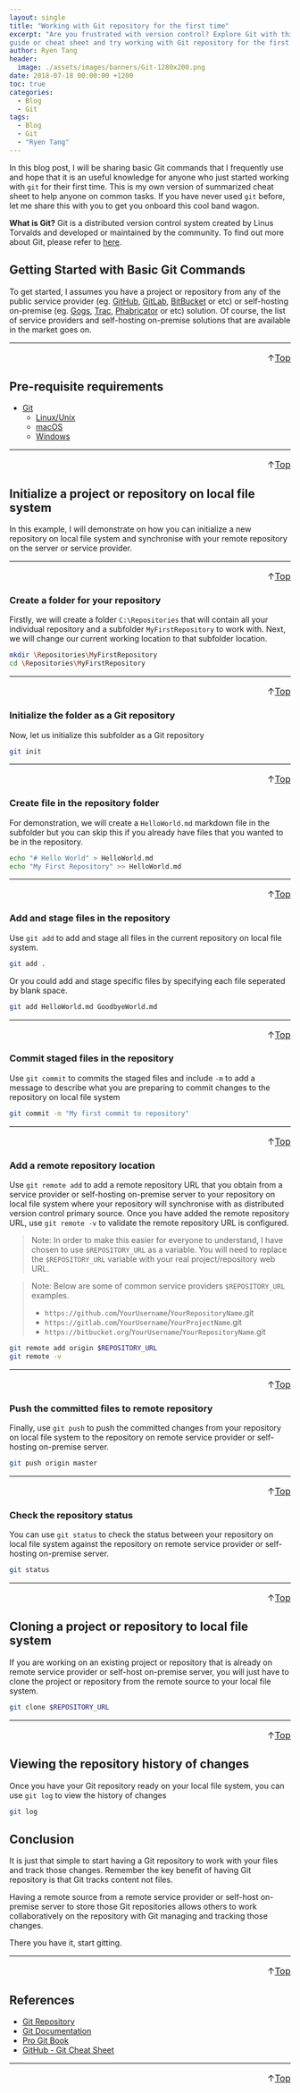 ```yaml
---
layout: single
title: "Working with Git repository for the first time"
excerpt: "Are you frustrated with version control? Explore Git with this
guide or cheat sheet and try working with Git repository for the first time."
author: Ryen Tang
header:
  image: ./assets/images/banners/Git-1280x200.png
date: 2018-07-18 00:00:00 +1200
toc: true
categories: 
  - Blog
  - Git
tags:
  - Blog
  - Git
  - "Ryen Tang"
---
```


In this blog post, I will be sharing basic Git commands that I frequently
use and hope that it is an useful knowledge for anyone who just started working
with `git` for their first time. This is my own version of summarized cheat
sheet to help anyone on common tasks. If you have never used `git` before, let
me share this with you to get you onboard this cool band wagon.

**What is Git?** Git is a distributed version control system created by Linus
Torvalds and developed or maintained by the community. To find out more about
Git, please refer to [here](https://en.wikipedia.org/wiki/Git).

## Getting Started with Basic Git Commands

To get started, I assumes you have a project or repository from any of the
public service provider (eg.
[GitHub](https://github.com/),
[GitLab](https://gitlab.com/),
[BitBucket](https://bitbucket.org/)
or etc) or self-hosting on-premise (eg.
[Gogs](https://gogs.io/),
[Trac](https://trac.edgewall.org/),
[Phabricator](https://phacility.com/phabricator/)
or etc) solution. Of course, the list of service providers and self-hosting
on-premise solutions that are available in the market goes on.

<hr style='margin-top: 0.5em; margin-bottom: 0em; border-top: 1px solid #eaeaea'>
<p style='font-size: 16px; vertical-align: top; text-align: right;'>↑<a href='#top'>Top</a></p>

## Pre-requisite requirements

- [Git](https://git-scm.com/downloads)
  - [Linux/Unix](https://git-scm.com/download/linux)
  - [macOS](https://git-scm.com/download/mac)
  - [Windows](https://git-scm.com/download/win)

<hr style='margin-top: 0.5em; margin-bottom: 0em; border-top: 1px solid #eaeaea'>
<p style='font-size: 16px; vertical-align: top; text-align: right;'>↑<a href='#top'>Top</a></p>

## Initialize a project or repository on local file system

In this example, I will demonstrate on how you can initialize a new repository
on local file system and synchronise with your remote repository on the server
or service provider.

<hr style='margin-top: 0.5em; margin-bottom: 0em; border-top: 1px solid #eaeaea'>
<p style='font-size: 16px; vertical-align: top; text-align: right;'>↑<a href='#top'>Top</a></p>

### Create a folder for your repository

Firstly, we will create a folder `C:\Repositories` that will contain all your
individual repository and a subfolder `MyFirstRepository` to work with. Next,
we will change our current working location to that subfolder location.

```sh
mkdir \Repositories\MyFirstRepository
cd \Repositories\MyFirstRepository
```

<hr style='margin-top: 0.5em; margin-bottom: 0em; border-top: 1px solid #eaeaea'>
<p style='font-size: 16px; vertical-align: top; text-align: right;'>↑<a href='#top'>Top</a></p>

### Initialize the folder as a Git repository

Now, let us initialize this subfolder as a Git repository

```sh
git init
```

<hr style='margin-top: 0.5em; margin-bottom: 0em; border-top: 1px solid #eaeaea'>
<p style='font-size: 16px; vertical-align: top; text-align: right;'>↑<a href='#top'>Top</a></p>

### Create file in the repository folder

For demonstration, we will create a `HelloWorld.md` markdown file in the
subfolder but you can skip this if you already have files that you wanted to be
in the repository.

```sh
echo "# Hello World" > HelloWorld.md
echo "My First Repository" >> HelloWorld.md
```

<hr style='margin-top: 0.5em; margin-bottom: 0em; border-top: 1px solid #eaeaea'>
<p style='font-size: 16px; vertical-align: top; text-align: right;'>↑<a href='#top'>Top</a></p>

### Add and stage files in the repository

Use `git add` to add and stage all files in the current repository on local
file system.

```sh
git add .
```

Or you could add and stage specific files by specifying each file seperated by
blank space.

```sh
git add HelloWorld.md GoodbyeWorld.md 
```

<hr style='margin-top: 0.5em; margin-bottom: 0em; border-top: 1px solid #eaeaea'>
<p style='font-size: 16px; vertical-align: top; text-align: right;'>↑<a href='#top'>Top</a></p>

### Commit staged files in the repository

Use `git commit` to commits the staged files and include `-m` to add a message
to describe what you are preparing to commit changes to the repository on local
file system

```sh
git commit -m "My first commit to repository"
```

<hr style='margin-top: 0.5em; margin-bottom: 0em; border-top: 1px solid #eaeaea'>
<p style='font-size: 16px; vertical-align: top; text-align: right;'>↑<a href='#top'>Top</a></p>

### Add a remote repository location

Use `git remote add` to add a remote repository URL that you obtain from a
service provider or self-hosting on-premise server to your repository on local
file system where your repository will synchronise with as distributed version
control primary source. Once you have added the remote repository URL, use
`git remote -v` to validate the remote repository URL is configured.

> Note: In order to make this easier for everyone to understand, I have chosen
to use `$REPOSITORY_URL` as a variable. You will need to replace the
`$REPOSITORY_URL` variable with your real project/repository web URL.

> Note: Below are some of common service providers `$REPOSITORY_URL` examples.
> - `https://github.com`/`YourUsername`/`YourRepositoryName`.git
> - `https://gitlab.com`/`YourUsername`/`YourProjectName`.git
> - `https://bitbucket.org`/`YourUsername`/`YourRepositoryName`.git

```sh
git remote add origin $REPOSITORY_URL
git remote -v
```

<hr style='margin-top: 0.5em; margin-bottom: 0em; border-top: 1px solid #eaeaea'>
<p style='font-size: 16px; vertical-align: top; text-align: right;'>↑<a href='#top'>Top</a></p>

### Push the committed files to remote repository

Finally, use `git push` to push the committed changes from your repository on
local file system to the repository on remote service provider or self-hosting
on-premise server.

```sh
git push origin master
```

<hr style='margin-top: 0.5em; margin-bottom: 0em; border-top: 1px solid #eaeaea'>
<p style='font-size: 16px; vertical-align: top; text-align: right;'>↑<a href='#top'>Top</a></p>

### Check the repository status

You can use `git status` to check the status between your repository on local
file system against the repository on remote service provider or self-hosting
on-premise server.

```sh
git status
```

<hr style='margin-top: 0.5em; margin-bottom: 0em; border-top: 1px solid #eaeaea'>
<p style='font-size: 16px; vertical-align: top; text-align: right;'>↑<a href='#top'>Top</a></p>

## Cloning a project or repository to local file system

If you are working on an existing project or repository that is already on
remote service provider or self-host on-premise server, you will just have to
clone the project or repository from the remote source to your local file
system.

```sh
git clone $REPOSITORY_URL
```

<hr style='margin-top: 0.5em; margin-bottom: 0em; border-top: 1px solid #eaeaea'>
<p style='font-size: 16px; vertical-align: top; text-align: right;'>↑<a href='#top'>Top</a></p>

## Viewing the repository history of changes

Once you have your Git repository ready on your local file system, you can use
`git log` to view the history of changes

```sh
git log
```

## Conclusion

It is just that simple to start having a Git repository to work with your files
and track those changes. Remember the key benefit of having Git repository is
that Git tracks content not files.

Having a remote source from a remote service provider or self-host on-premise
server to store those Git repositories allows others to work collaboratively on
the repository with Git managing and tracking those changes.

There you have it, start gitting.

<hr style='margin-top: 0.5em; margin-bottom: 0em; border-top: 1px solid #eaeaea'>
<p style='font-size: 16px; vertical-align: top; text-align: right;'>↑<a href='#top'>Top</a></p>

## References

- [Git Repository](https://github.com/git/git/)
- [Git Documentation](https://git-scm.com/docs)
- [Pro Git Book](https://git-scm.com/book/en/v2)
- [GitHub - Git Cheat Sheet](https://services.github.com/on-demand/downloads/github-git-cheat-sheet.pdf)

<hr style='margin-top: 0.5em; margin-bottom: 0em; border-top: 1px solid #eaeaea'>
<p style='font-size: 16px; vertical-align: top; text-align: right;'>↑<a href='#top'>Top</a></p>
